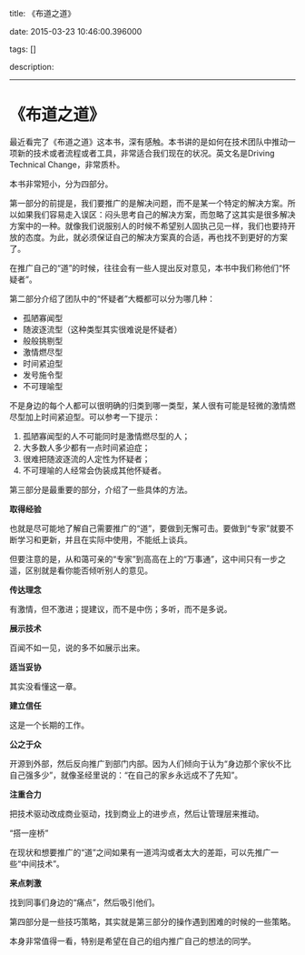 title: 《布道之道》

date: 2015-03-23 10:46:00.396000

tags: []

description: 

---
# 《布道之道》

最近看完了《布道之道》这本书，深有感触。本书讲的是如何在技术团队中推动一项新的技术或者流程或者工具，非常适合我们现在的状况。英文名是Driving Technical Change，非常质朴。

本书非常短小，分为四部分。

第一部分的前提是，我们要推广的是解决问题，而不是某一个特定的解决方案。所以如果我们容易走入误区：闷头思考自己的解决方案，而忽略了这其实是很多解决方案中的一种。就像我们说服别人的时候不希望别人固执己见一样，我们也要持开放的态度。为此，就必须保证自己的解决方案真的合适，再也找不到更好的方案了。

在推广自己的“道”的时候，往往会有一些人提出反对意见，本书中我们称他们“怀疑者”。

第二部分介绍了团队中的“怀疑者”大概都可以分为哪几种：

  * 孤陋寡闻型
  * 随波逐流型（这种类型其实很难说是怀疑者）
  * 般般挑剔型
  * 激情燃尽型
  * 时间紧迫型
  * 发号施令型
  * 不可理喻型

不是身边的每个人都可以很明确的归类到哪一类型，某人很有可能是轻微的激情燃尽型加上时间紧迫型。可以参考一下提示：

  1. 孤陋寡闻型的人不可能同时是激情燃尽型的人；
  2. 大多数人多少都有一点时间紧迫症；
  3. 很难把随波逐流的人定性为怀疑者；
  4. 不可理喻的人经常会伪装成其他怀疑者。

第三部分是最重要的部分，介绍了一些具体的方法。

**取得经验**

也就是尽可能地了解自己需要推广的“道”，要做到无懈可击。要做到“专家”就要不断学习和更新，并且在实际中使用，不能纸上谈兵。

但要注意的是，从和蔼可亲的“专家”到高高在上的“万事通”，这中间只有一步之遥，区别就是看你能否倾听别人的意见。

**传达理念**

有激情，但不激进；提建议，而不是中伤；多听，而不是多说。

**展示技术**

百闻不如一见，说的多不如展示出来。

**适当妥协**

其实没看懂这一章。

**建立信任**

这是一个长期的工作。

**公之于众**

开源到外部，然后反向推广到部门内部。因为人们倾向于认为“身边那个家伙不比自己强多少”，就像圣经里说的：“在自己的家乡永远成不了先知”。

**注重合力**

把技术驱动改成商业驱动，找到商业上的进步点，然后让管理层来推动。

“搭一座桥”

在现状和想要推广的“道”之间如果有一道鸿沟或者太大的差距，可以先推广一些“中间技术”。

**来点刺激**

找到同事们身边的“痛点”，然后吸引他们。

第四部分是一些技巧策略，其实就是第三部分的操作遇到困难的时候的一些策略。

本身非常值得一看，特别是希望在自己的组内推广自己的想法的同学。
